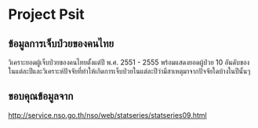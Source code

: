 # Project Psit

## ข้อมูลการเจ็บป่วยของคนไทย
วิเคราะยอดผู้เจ็บป่วยของคนไทยตั้งแต่ปี พ.ศ. 2551 - 2555 พร้อมแสดงยอดผู้ป่วย 10 อันดับของในแต่ละปีและวิเคราะห์ปัจจัยที่ทำให้เกิดการเจ็บป่วยในแต่ละปีว่ามีสาเหตุมาจากปัจจัยใดบ้างในปีนั้นๆ
## ขอบคุณข้อมูลจาก
http://service.nso.go.th/nso/web/statseries/statseries09.html
